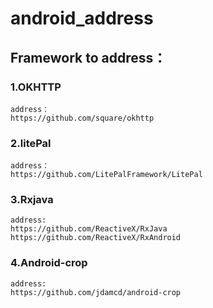# android_address

## Framework to address：
### 1.OKHTTP
    address：
    https://github.com/square/okhttp
   
### 2.litePal
    address：
    https://github.com/LitePalFramework/LitePal
  
### 3.Rxjava
    address:
    https://github.com/ReactiveX/RxJava
    https://github.com/ReactiveX/RxAndroid 
    
### 4.Android-crop
    address:
    https://github.com/jdamcd/android-crop
